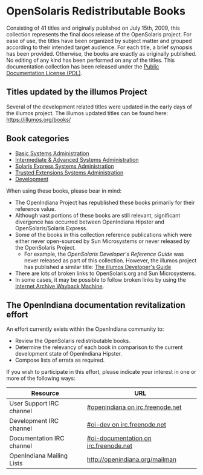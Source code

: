 <!--

The contents of this Documentation are subject to the Public Documentation License Version 1.01
(the "License"); you may only use this Documentation if you comply with the terms of this License.
A copy of the License is available at http://illumos.org/license/PDL.

The Original Documentation is _________________.

The Initial Writer of the Original Documentation is ___________ Copyright (C)_________[Insert year(s)].
All Rights Reserved. (Initial Writer contact(s):________________[Insert hyperlink/alias]).

Contributor(s): ______________________________________.

Portions created by ______ are Copyright (C)_________[Insert year(s)].
All Rights Reserved. (Contributor contact(s):________________[Insert hyperlink/alias]).

-->

<!--

TODO
Add a row to each table describing the relevancy of the book in relation to OpenIndiana Hipster.
* See the SmartOS wiki for an example of this where they compare various OSOL commercial books to illumos.

-->


# OpenSolaris Redistributable Books

Consisting of 41 titles and originally published on July 15th, 2009, this collection represents the final docs release of the OpenSolaris project.
For ease of use, the titles have been organized by subject matter and grouped according to their intended target audience.
For each title, a brief synopsis has been provided.
Otherwise, the books are exactly as originally published.
No editing of any kind has been performed on any of the titles.
This documentation collection has been released under the [Public Documentation License (PDL)](../misc/pdl.md).


## Titles updated by the illumos Project

Several of the development related titles were updated in the early days of the illumos project.
The illumos updated titles can be found here: <https://illumos.org/books/>


## Book categories

* [Basic Systems Administration](./basic.md)
* [Intermediate & Advanced Systems Administration](./advanced.md)
* [Solaris Express Systems Administration](./express.md)
* [Trusted Extensions Systems Administration](./trusted.md)
* [Development](./develop.md)


When using these books, please bear in mind:

* The OpenIndiana Project has republished these books primarily for their reference value.
* Although vast portions of these books are still relevant, significant divergence has occurred between OpenIndiana Hipster and OpenSolaris/Solaris Express.
* Some of the books in this collection reference publications which were either never open-sourced by Sun Microsystems or never released by the OpenSolaris Project.
    * For example, the _OpenSolaris Developer's Reference Guide_ was never released as part of this collection.
  However, the illumos project has published a similar title: [The illumos Developer's Guide](https://illumos.org/books/dev/)
* There are lots of broken links to OpenSolaris.org and Sun Microsystems.
* In some cases, it may be possible to follow broken links by using the [Internet Archive Wayback Machine](https://archive.org/web/).


## The OpenIndiana documentation revitalization effort

An effort currently exists within the OpenIndiana community to:

* Review the OpenSolaris redistributable books.
* Determine the relevancy of each book in comparison to the current development state of OpenIndiana Hipster.
* Compose lists of errata as required.

If you wish to participate in this effort, please indicate your interest in one or more of the following ways:

| Resource | URL
| --- |---
| User Support IRC channel | [#openindiana on irc.freenode.net](irc://irc.freenode.net/openindiana)
| Development IRC channel | [#oi-dev on irc.freenode.net](irc://irc.freenode.net/oi-dev)
| Documentation IRC channel | [#oi-documentation on irc.freenode.net](irc://irc.freenode.net/oi-documentation)
| OpenIndiana Mailing Lists | <http://openindiana.org/mailman>
